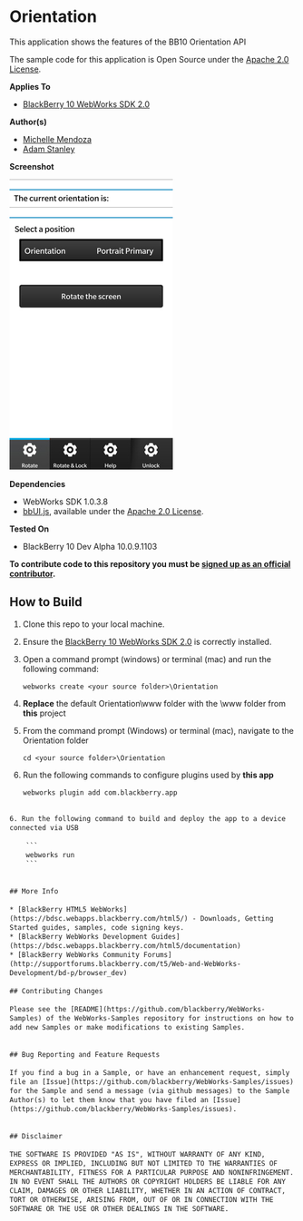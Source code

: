 # Orientation

This application shows the features of the BB10 Orientation API

The sample code for this application is Open Source under the [Apache 2.0 License](http://www.apache.org/licenses/LICENSE-2.0.html).


**Applies To**

* [BlackBerry 10 WebWorks SDK 2.0](https://developer.blackberry.com/html5/)


**Author(s)**

* [Michelle Mendoza](https://twitter.com/mendozamiche)
* [Adam Stanley](https://twitter.com/n_adam_stanley)

**Screenshot**

![image](screenshot_orientation.jpg)

**Dependencies**

* WebWorks SDK 1.0.3.8
* [bbUI.js](https://github.com/blackberry/bbUI.js), available under the [Apache 2.0 License](http://www.apache.org/licenses/LICENSE-2.0.html).


**Tested On**
* BlackBerry 10 Dev Alpha 10.0.9.1103

**To contribute code to this repository you must be [signed up as an official contributor](http://blackberry.github.com/howToContribute.html).**

## How to Build

1. Clone this repo to your local machine.
2. Ensure the [BlackBerry 10 WebWorks SDK 2.0](https://developer.blackberry.com/html5/download/sdk) is correctly installed.
3. Open a command prompt (windows) or terminal (mac) and run the following command:

	```
	webworks create <your source folder>\Orientation
	```

3. **Replace** the default Orientation\www folder with the \www folder from **this** project
4. From the command prompt (Windows) or terminal (mac), navigate to the Orientation folder

	```
	cd <your source folder>\Orientation
	```

5. Run the following commands to configure plugins used by **this app**

	```
	webworks plugin add com.blackberry.app
```

6. Run the following command to build and deploy the app to a device connected via USB

	```
	webworks run
	```


## More Info

* [BlackBerry HTML5 WebWorks](https://bdsc.webapps.blackberry.com/html5/) - Downloads, Getting Started guides, samples, code signing keys.
* [BlackBerry WebWorks Development Guides](https://bdsc.webapps.blackberry.com/html5/documentation)
* [BlackBerry WebWorks Community Forums](http://supportforums.blackberry.com/t5/Web-and-WebWorks-Development/bd-p/browser_dev)

## Contributing Changes

Please see the [README](https://github.com/blackberry/WebWorks-Samples) of the WebWorks-Samples repository for instructions on how to add new Samples or make modifications to existing Samples.


## Bug Reporting and Feature Requests

If you find a bug in a Sample, or have an enhancement request, simply file an [Issue](https://github.com/blackberry/WebWorks-Samples/issues) for the Sample and send a message (via github messages) to the Sample Author(s) to let them know that you have filed an [Issue](https://github.com/blackberry/WebWorks-Samples/issues).


## Disclaimer

THE SOFTWARE IS PROVIDED "AS IS", WITHOUT WARRANTY OF ANY KIND, EXPRESS OR IMPLIED, INCLUDING BUT NOT LIMITED TO THE WARRANTIES OF MERCHANTABILITY, FITNESS FOR A PARTICULAR PURPOSE AND NONINFRINGEMENT. IN NO EVENT SHALL THE AUTHORS OR COPYRIGHT HOLDERS BE LIABLE FOR ANY CLAIM, DAMAGES OR OTHER LIABILITY, WHETHER IN AN ACTION OF CONTRACT, TORT OR OTHERWISE, ARISING FROM, OUT OF OR IN CONNECTION WITH THE SOFTWARE OR THE USE OR OTHER DEALINGS IN THE SOFTWARE.